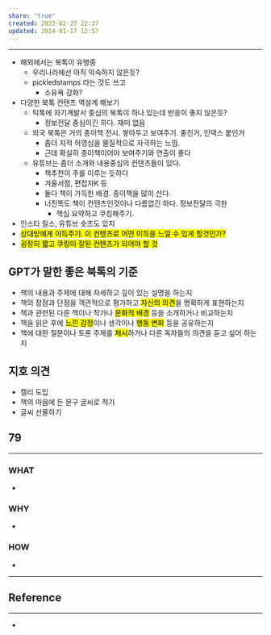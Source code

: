 ```yaml
---
share: "true"
created: 2023-02-27 22:37
updated: 2024-01-17 12:57
---
```


---
- 해외에서는 북톡이 유행중
	- 우리나라에선 아직 익숙하지 않은듯?
	- pickledstamps 라는 것도 쓰고
		- 소유욕 강화?
- 다양한 북톡 컨텐츠 역설계 해보기
	- 틱톡에 자기계발서 중심의 북톡이 하나 있는데 반응이 좋지 않은듯?
		- 정보전달 중심이긴 하다. 재미 없음
	- 외국 북톡은 거의 종이책 전시. 쌓아두고 보여주기. 줄친거, 인덱스 붙인거
		- 좀더 지적 허영심을 물질적으로 자극하는 느낌.
		- 근데 확실히 종이책이어야 보여주기와 연출이 좋다
	- 유튜브는 좀더 소개와 내용중심의 컨텐츠들이 있다.
		- 책추천이 주를 이루는 듯하다
		- 겨울서점, 편집자K 등
		- 둘다 책이 가득한 배경. 종이책을 많이 산다.
		- 너진똑도 책이 컨텐츠인것이나 다름없긴 하다. 정보전달의 극한
			- 핵심 요약하고 쿠킹해주기. 
- 인스타 릴스, 유튜브 숏츠도 있지
- <mark class="hltr-red">상대방에게 이득주기. 이 컨텐츠로 어떤 이득을 느낄 수 있게 할것인가?</mark>
- <mark class="hltr-red">굉장히 짧고 쿠킹이 잘된 컨텐츠가 되어야 할 것</mark>


## GPT가 말한 좋은 북톡의 기준
- 책의 내용과 주제에 대해 자세하고 깊이 있는 설명을 하는지
- 책의 장점과 단점을 객관적으로 평가하고 <mark class="hltr-red">자신의 의견</mark>을 명확하게 표현하는지
- 책과 관련된 다른 책이나 작가나 <mark class="hltr-red">문화적 배경</mark> 등을 소개하거나 비교하는지
- 책을 읽은 후에 <mark class="hltr-red">느낀 감정</mark>이나 생각이나 <mark class="hltr-red">행동 변화</mark> 등을 공유하는지
- 책에 대한 질문이나 토론 주제를 <mark class="hltr-red">제시</mark>하거나 다른 독자들의 의견을 듣고 싶어 하는지

## 지호 의견
- 캘리 도입
- 책의 마음에 든 문구 글씨로 적기 
- 글씨 선물하기


## 79
---
### WHAT
- 
### WHY
- 
### HOW
- 
---




## Reference
---
- 